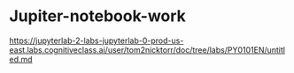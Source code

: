 # Jupiter-notebook-work
https://jupyterlab-2-labs-jupyterlab-0-prod-us-east.labs.cognitiveclass.ai/user/tom2nicktorr/doc/tree/labs/PY0101EN/untitled.md
